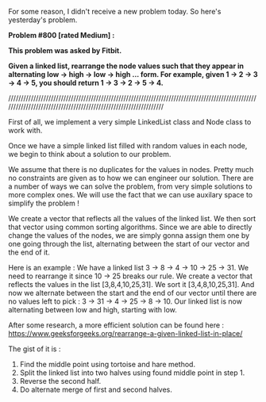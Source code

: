 For some reason, I didn't receive a new problem today. So here's yesterday's problem.

**Problem #800 [rated Medium] :**

**This problem was asked by Fitbit.**

**Given a linked list, rearrange the node values such that they appear in alternating low -> high -> low -> high ... form. For example, given 1 -> 2 -> 3 -> 4 -> 5, you should return 1 -> 3 -> 2 -> 5 -> 4.**

/////////////////////////////////////////////////////////////////////////////////////////////////////////////////////////////////////////////////////////////////

First of all, we implement a very simple LinkedList class and Node class to work with.

Once we have a simple linked list filled with random values in each node, we begin to think about a solution to our problem.

We assume that there is no duplicates for the values in nodes. Pretty much no constraints are given as to how we can engineer our solution.
There are a number of ways we can solve the problem, from very simple solutions to more complex ones. We will use the fact that we can use auxilary space to simplify the problem !

We create a vector that reflects all the values of the linked list. We then sort that vector using common sorting algorithms. Since we are able to directly change the values of the nodes, we are simply gonna assign them one by one going through the list, alternating between the start of our vector and the end of it.

Here is an example : 
We have a linked list 3 -> 8 -> 4 -> 10 -> 25 -> 31. We need to rearrange it since 10 -> 25 breaks our rule.
We create a vector that reflects the values in the list [3,8,4,10,25,31]. We sort it [3,4,8,10,25,31].
And now we alternate between the start and the end of our vector until there are no values left to pick : 3 -> 31 -> 4 -> 25 -> 8 -> 10.
Our linked list is now alternating between low and high, starting with low.

After some research, a more efficient solution can be found here : https://www.geeksforgeeks.org/rearrange-a-given-linked-list-in-place/

The gist of it is : 
1) Find the middle point using tortoise and hare method.
2) Split the linked list into two halves using found middle point in step 1.
3) Reverse the second half.
4) Do alternate merge of first and second halves.
